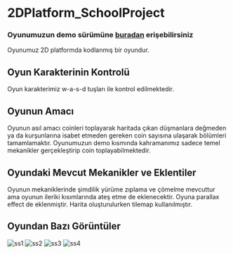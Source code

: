 # 2DPlatform_SchoolProject
### Oyunumuzun demo sürümüne [buradan](https://berkhanozen.itch.io/2dplatform-schoolproject) erişebilirsiniz
Oyunumuz 2D platformda kodlanmış bir oyundur.
## Oyun Karakterinin Kontrolü
Oyun karakterimiz w-a-s-d tuşları ile kontrol edilmektedir. 
## Oyunun Amacı 
Oyunun asıl amacı coinleri toplayarak haritada çıkan düşmanlara değmeden ya da kurşunlarına isabet etmeden gereken coin sayısına ulaşarak bölümleri tamamlamaktır. Oyunumuzun demo kısmında kahramanımız sadece temel mekanikler gerçekleştirip coin toplayabilmektedir.
## Oyundaki Mevcut Mekanikler ve Eklentiler
Oyunun mekaniklerinde şimdilik yürüme zıplama ve çömelme mevcuttur ama oyunun ileriki kısımlarında ateş etme de eklenecektir. Oyuna parallax effect de eklenmiştir. Harita oluşturulurken tilemap kullanılmıştır.
## Oyundan Bazı Görüntüler
![ss1](https://github.com/zulaltak/2DPlatform_SchoolProject-1/blob/main/ss/ss1.jpeg)
![ss2](https://github.com/zulaltak/2DPlatform_SchoolProject-1/blob/main/ss/ss2.jpeg)
![ss3](https://github.com/zulaltak/2DPlatform_SchoolProject-1/blob/main/ss/ss3.jpeg)
![ss4](https://github.com/zulaltak/2DPlatform_SchoolProject-1/blob/main/ss/ss4.jpeg)
